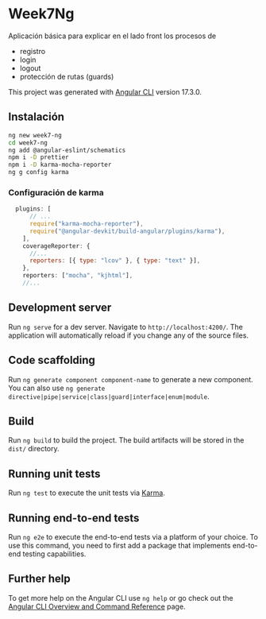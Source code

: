 # Week7Ng

Aplicación básica para explicar en el lado front los procesos de

- registro
- login
- logout
- protección de rutas (guards)

This project was generated with [Angular CLI](https://github.com/angular/angular-cli) version 17.3.0.

## Instalación

```bash
ng new week7-ng 
cd week7-ng
ng add @angular-eslint/schematics  
npm i -D prettier
npm i -D karma-mocha-reporter
ng g config karma
```

### Configuración de karma

```js
  plugins: [
      // ...
      require("karma-mocha-reporter"),
      require("@angular-devkit/build-angular/plugins/karma"),
    ],
    coverageReporter: {
      //...
      reporters: [{ type: "lcov" }, { type: "text" }],
    },
    reporters: ["mocha", "kjhtml"],
    //...
```

## Development server

Run `ng serve` for a dev server. Navigate to `http://localhost:4200/`. The application will automatically reload if you change any of the source files.

## Code scaffolding

Run `ng generate component component-name` to generate a new component. You can also use `ng generate directive|pipe|service|class|guard|interface|enum|module`.

## Build

Run `ng build` to build the project. The build artifacts will be stored in the `dist/` directory.

## Running unit tests

Run `ng test` to execute the unit tests via [Karma](https://karma-runner.github.io).

## Running end-to-end tests

Run `ng e2e` to execute the end-to-end tests via a platform of your choice. To use this command, you need to first add a package that implements end-to-end testing capabilities.

## Further help

To get more help on the Angular CLI use `ng help` or go check out the [Angular CLI Overview and Command Reference](https://angular.io/cli) page.
